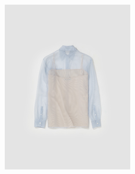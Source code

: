 <img src="https://github.com/bunkerheadz1998/system/blob/main/transparent.jpg?raw=true" width="400px" />
